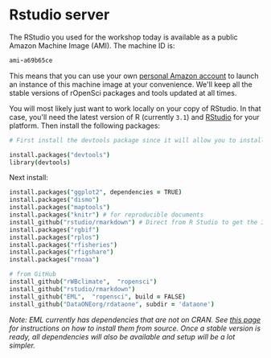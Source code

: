 
# Rstudio server

The RStudio you used for the workshop today is available as a public Amazon Machine Image (AMI). The machine ID is:

```coffee
ami-a69b65ce
```

This means that you can use your own [personal Amazon account](https://console.aws.amazon.com/console/home) to launch an instance of this machine image at your convenience. We'll keep all the stable versions of rOpenSci packages and tools updated at all times. 

You will most likely just want to work locally on your copy of RStudio. In that case, you'll need the latest version of R (currently `3.1`) and [RStudio](http://www.rstudio.com/) for your platform. Then install the following packages:

```coffee
# First install the devtools package since it will allow you to install packages directly from GitHub that haven't yet been submitted to CRAN.

install.packages("devtools")
library(devtools)
```

Next install:

```coffee
install.packages("ggplot2", dependencies = TRUE)
install.packages("dismo")
install.packages("maptools")
install.packages("knitr") # for reproducible documents
install_github("rstudio/rmarkdown") # Direct from R Studio to get the 3.1.1 compatible version
install.packages("rgbif")
install.packages("rplos")
install.packages("rfisheries")
install.packages("rfigshare")
install.packages("rnoaa")

# from GitHub
install_github("rWBclimate",  "ropensci")
install_github("rstudio/rmarkdown")  
install_github("EML",  "ropensci", build = FALSE)
install_github("DataONEorg/rdataone", subdir = 'dataone')
```

*Note: EML currently has dependencies that are not on CRAN. See [this page](https://github.com/ropensci/workshop-stanford-2014-06/blob/master/scripts/install.R) for instructions on how to install them from source. Once a stable version is ready, all dependencies will also be available and setup will be a lot simpler.*



